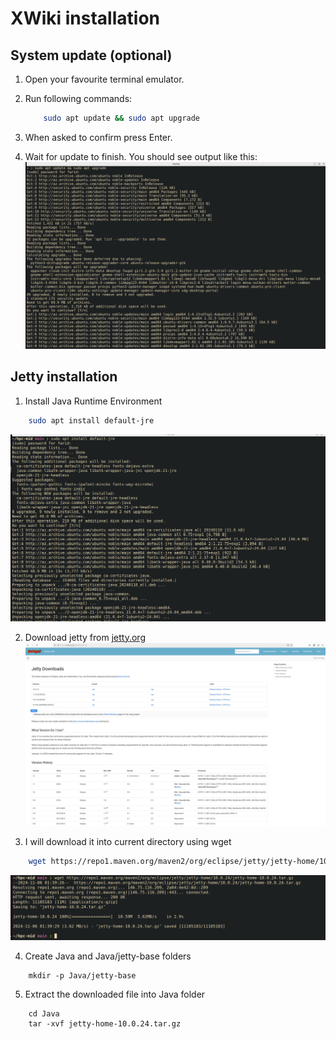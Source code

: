 # XWiki installation
## System update (optional)
1. Open your favourite terminal emulator.

2. Run following commands:

    ```sh
        sudo apt update && sudo apt upgrade
    ```

3. When asked to confirm press Enter.

4. Wait for update to finish. You should see output like this:
    ![System update](system-update.png)

## Jetty installation
1. Install Java Runtime Environment

```sh
    sudo apt install default-jre
```
![JRE installation](install-jre.png)

2. Download jetty from [jetty.org](https://jetty.org/download.html)
![jetty website](jetty-website.png)

3. I will download it into current directory using wget

```sh
    wget https://repo1.maven.org/maven2/org/eclipse/jetty/jetty-home/10.0.24/jetty-home-10.0.24.tar.gz
```
![wget jetty](download-jetty.png)

4. Create Java and Java/jetty-base folders
```
    mkdir -p Java/jetty-base
```

5. Extract the downloaded file into Java folder
```
    cd Java
    tar -xvf jetty-home-10.0.24.tar.gz
```
